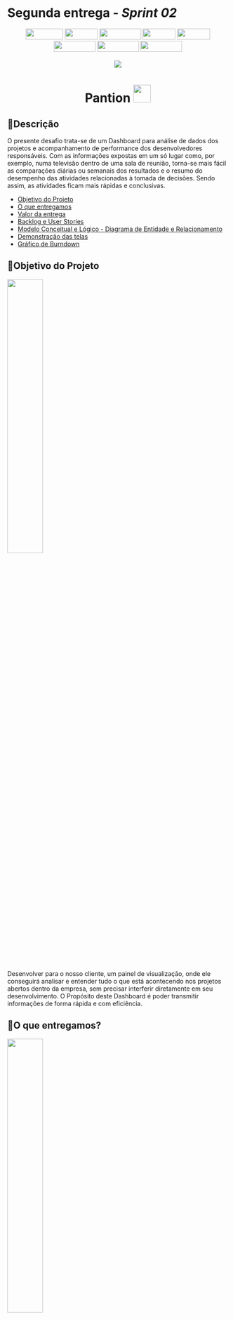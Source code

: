 # Segunda entrega - _Sprint 02_
<p align="center"><img src="https://img.shields.io/badge/HTML5-E34F26?style=for-the-badge&logo=html5&logoColor=white" width = "85px" height="25px"> <img src="https://img.shields.io/badge/CSS3-1572B6?style=for-the-badge&logo=css3&logoColor=white" width = "75px" height="25px"> <img src="https://img.shields.io/badge/JavaScript-F7DF1E?style=for-the-badge&logo=javascript&logoColor=black" width = "95px" height="25px"> <img src="https://img.shields.io/badge/Node.js-43853D?style=for-the-badge&logo=node.js&logoColor=white" width = "75px" height="25px"> <img src="https://img.shields.io/badge/npm-CB3837?style=for-the-badge&logo=npm&logoColor=white" width = "75px" height="25px"> <img src="https://img.shields.io/badge/Express.js-404D59?style=for-the-badge&logo=express&logoColor=white" width = "95px" height="25px"> <img src="https://img.shields.io/badge/Bootstrap-563D7C?style=for-the-badge&logo=bootstrap&logoColor=white" width = "95px" height="25px"> <img src="https://img.shields.io/badge/PostgreSQL-316192?style=for-the-badge&logo=postgresql&logoColor=white" width = "95px" height="25px"><br><br>
<img src="https://img.shields.io/badge/Status-EM%20ANDAMENTO-orange?style=for-the-badge&logo=appveyor"></p>

<h1 align="center"> Pantion <img src="https://github.com/roogercamargo/FatecAPI-02/blob/main/doc/logo/logocor1.png" width="40"></h2>

<h2>📝Descrição</h2>

 O presente desafio trata-se de um Dashboard para análise de dados dos projetos e acompanhamento de performance dos desenvolvedores responsáveis. Com as informações expostas em um só lugar como, por exemplo, numa televisão dentro de uma sala de reunião, torna-se mais fácil as comparações diárias ou semanais dos resultados e o resumo do desempenho das atividades relacionadas à tomada de decisões. Sendo assim, as atividades ficam mais rápidas e conclusivas.
 
- [Objetivo do Projeto](#objetivo-do-projeto)
- [O que entregamos](#o-que-entregamos)
- [Valor da entrega](#qual-o-valor)
- [Backlog e User Stories](#backlog-e-user-stories)
- [Modelo Conceitual e Lógico - Diagrama de Entidade e Relacionamento](#modelo-conceitual---diagrama-de-entidade-e-relacionamento)
- [Demonstração das telas](#demonstração-das-telas)
- [Gráfico de Burndown](#burndown-da-sprint)

<h2>🎯Objetivo do Projeto</h2>

[<img src="https://svgshare.com/i/WF7.svg" width = "40%">](#descrição)

Desenvolver para o nosso cliente, um painel de visualização, onde ele conseguirá analisar e entender tudo o que está acontecendo nos projetos abertos dentro da empresa, sem precisar interferir diretamente em seu desenvolvimento. O Propósito deste Dashboard é poder transmitir informações de forma rápida e com eficiência.

<h2>📜O que entregamos?</h2>

[<img src="https://svgshare.com/i/WF7.svg" width = "40%">](#descrição)

<p align="justify">Para esta entrega, finalizamos a organização de todas as informações disponibilizadas pela empresa parceira. Proporcionaremos ao usuário final a visualização integral de todas as informações, de um modo simples e fácil. Enriquecemos o fluxo da plataforma acrescentando uma tela de login (por enquanto, não possui nenhum vinculo com o banco de dados do projeto, mas por meio da programação, atribuímos alguns valores para simular a autenticação de um usuário comum), que fortalece a segurança e a identificação de cada usuário. Agora todos os projetos estão organizados. Cada projeto tem seus respectivos <b><i>"cards"</b></i> estruturados na aba <b><i>"detalhes"</b></i>. A partir deste momento, na opção de <b><i>"usuários"</b></i>, aparecerão todos os colaboradores do projeto que foi selecionado para visualização. Contendo os seguintes dados: nome, sobrenome e email empresarial.</p>
<h1 align="center"><img src="https://github.com/roogercamargo/FatecAPI-02/blob/main/doc/cards/card2.png" width="700"></h2>


<h2>🧾Qual o valor?</h2>

[<img src="https://svgshare.com/i/WF7.svg" width = "40%">](#descrição)

<p align="justify">O valor desta entrega encontra-se na funcionalidade implementada, na qual pode-se ter a perspectiva ampla sobre os projetos e outras informações que os complementam. Inserir uma aplicação como o <b><i>login</b></i> transmite ao usuário uma sensação de segurança ao acessar o website. Cada projeto contém em si seus <b><i>"cards"</b></i> de atividade. Que pode ser encontrado na opção <b><i>"detalhes"</b></i>. Ter uma aba de <b><i>detalhes</b></i> auxilia na gestão do projeto e possibilita ao dirigente a produzir estratégias futuras. O sistema integrado conta com a opção <b><i>"usuários"</b></i>, com ela é possível saber quais os colaboradores estão no projeto.</p>
 
<h2>📍Backlog e User stories</h2>

[<img src="https://svgshare.com/i/WF7.svg" width = "40%">](#descrição)

<h1 align="center"><img src="https://github.com/roogercamargo/FatecAPI-02/blob/entrega-02/docs/Backlog%20entrega%202.png"></h2>


<h6><a href="https://github.com/roogercamargo/FatecAPI-02/blob/entrega-02/docs/Backlog%20completo.png"><img src="https://img.shields.io/badge/Visualizar Backlog completo-informational?style=flat-square" width="20%"></a></h6>


<h2>📌Modelo Conceitual - Diagrama de Entidade e Relacionamento</h2>

[<img src="https://svgshare.com/i/WF7.svg" width = "40%">](#descrição)

<h1 align="center"><img src="https://github.com/roogercamargo/FatecAPI-02/blob/entrega-02/docs/Diagrama%20de%20Entidade%20e%20Relacionamento/der-fatecapi-02.png" width="700"</h1>
 
<h2>📌Modelo Lógico - Diagrama de Entidade e Relacionamento</h2>

[<img src="https://svgshare.com/i/WF7.svg" width = "40%">](#descrição)

<h1 align="center"><img src="https://github.com/roogercamargo/FatecAPI-02/blob/entrega-02/docs/Diagrama%20de%20Entidade%20e%20Relacionamento/logico-der-fatecapi-02.png" width="700"></h1>


<h2>📺Demonstração das telas</h2>

[<img src="https://svgshare.com/i/WF7.svg" width = "40%">](#descrição)

<h1 align="center"><img src="https://github.com/roogercamargo/FatecAPI-02/blob/entrega-02/docs/em%20desenvolvimento.png" width="700"></h2>
 <p>Caso deseje ver o vídeo com mais qualidade, assista-o no <a href="https://youtube.com">YouTube!</a></p>

<h2>📊Burndown da Sprint</h2> 

[<img src="https://svgshare.com/i/WF7.svg" width = "40%">](#descrição)

<h1 align="center"><img src="https://github.com/roogercamargo/FatecAPI-02/blob/entrega-02/docs/Burndown/BurnSprint2.PNG" width="700"></h2>

<p align="center"><a href="https://github.com/roogercamargo/FatecAPI-02/tree/entrega-01"><img src="https://img.shields.io/badge/Visualizar entrega 1-informational?style=for-the-badge" width="18%"></a> <a href="https://github.com/roogercamargo/FatecAPI-02/tree/main"><img src="https://img.shields.io/badge/Retornar%20a%20main-informational?style=for-the-badge" width="14.4%"></a></p>

